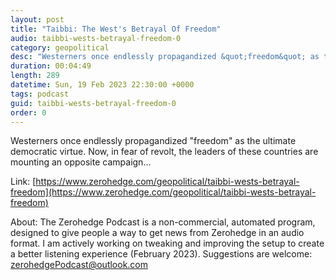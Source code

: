 ```yaml
---
layout: post
title: "Taibbi: The West's Betrayal Of Freedom"
audio: taibbi-wests-betrayal-freedom-0
category: geopolitical
desc: "Westerners once endlessly propagandized &quot;freedom&quot; as the ultimate democratic virtue. Now, in fear of revolt, the leaders of these countries are mounting an opposite campaign..."
duration: 00:04:49
length: 289
datetime: Sun, 19 Feb 2023 22:30:00 +0000
tags: podcast
guid: taibbi-wests-betrayal-freedom-0
order: 0
---
```

Westerners once endlessly propagandized &quot;freedom&quot; as the ultimate democratic virtue. Now, in fear of revolt, the leaders of these countries are mounting an opposite campaign...

Link: [https://www.zerohedge.com/geopolitical/taibbi-wests-betrayal-freedom](https://www.zerohedge.com/geopolitical/taibbi-wests-betrayal-freedom)

About: The Zerohedge Podcast is a non-commercial, automated program, designed to give people a way to get news from Zerohedge in an audio format.  I am actively working on tweaking and improving the setup to create a better listening experience (February 2023).  Suggestions are welcome: [zerohedgePodcast@outlook.com](mailto:zerohedgePodcast@outlook.com)